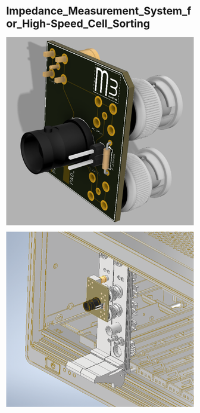 # Impedance_Measurement_System_for_High-Speed_Cell_Sorting

![](https://github.com/m3-learning/Impedance_Measurement_System_for_High-Speed_Cell_Sorting/blob/main/renders/impedance_pcb.PNG)

![](https://github.com/m3-learning/Impedance_Measurement_System_for_High-Speed_Cell_Sorting/blob/main/renders/pxi_mounted_impedance.PNG)